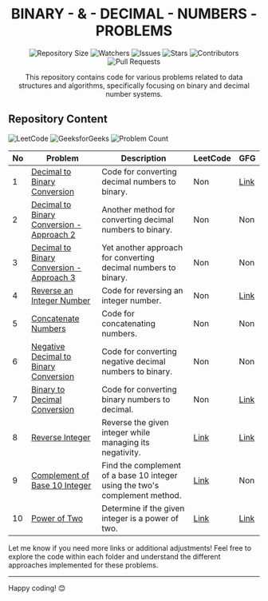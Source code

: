 <h1 align='center'>BINARY - & - DECIMAL - NUMBERS - PROBLEMS</h1>

<p align='center'>
  <img src="https://img.shields.io/github/repo-size/JawadSher/Data-Structures-Algorithms-Based-Problems" alt="Repository Size">
  <img src="https://img.shields.io/github/watchers/JawadSher/Data-Structures-Algorithms-Based-Problems?style=social" alt="Watchers">
  <img src="https://img.shields.io/github/issues/JawadSher/Data-Structures-Algorithms-Based-Problems" alt="Issues">
  <img src="https://img.shields.io/github/stars/JawadSher/Data-Structures-Algorithms-Based-Problems" alt="Stars">
  <img src="https://img.shields.io/github/contributors/JawadSher/Data-Structures-Algorithms-Based-Problems" alt="Contributors">
  <img src="https://img.shields.io/github/issues-pr/JawadSher/Data-Structures-Algorithms-Based-Problems" alt="Pull Requests">
</p>

<p align='center'>This repository contains code for various problems related to data structures and algorithms, specifically focusing on binary and decimal number systems.
</p>

## Repository Content
<p>
<img src="https://img.shields.io/badge/problems%20count-03-orange?logo=leetcode" alt="LeetCode">
<img src="https://img.shields.io/badge/problems%20count-05-darkgreen?logo=geeksforGeeks" alt="GeeksforGeeks">
<img src="https://img.shields.io/badge/total%20problems%20count-10-blue" alt="Problem Count"> 
</p>

| No | Problem | Description | LeetCode | GFG |
|---|---|---|----|----|
| 1 | [Decimal to Binary Conversion](https://github.com/JawadSher/Data-Structures-Algorithms-Based-Problems/tree/main/04%20-%20Binary%20and%20Decimal%20Number%20System%20Based%20Problems/1%20-%20Decimal%20to%20Binary%20Conversion) | Code for converting decimal numbers to binary. | Non | [Link](https://www.geeksforgeeks.org/program-decimal-binary-conversion/) |
| 2 | [Decimal to Binary Conversion - Approach 2](https://github.com/JawadSher/Data-Structures-Algorithms-Based-Problems/tree/main/04%20-%20Binary%20and%20Decimal%20Number%20System%20Based%20Problems/2%20-%20Decimal%20to%20Binary%20Conversion%20-%20Method%202) | Another method for converting decimal numbers to binary. | Non | Non |
| 3 | [Decimal to Binary Conversion - Approach 3](https://github.com/JawadSher/Data-Structures-Algorithms-Based-Problems/tree/main/04%20-%20Binary%20and%20Decimal%20Number%20System%20Based%20Problems/3%20-%20Decimal%20to%20Binary%20Conversion%20-%20Approach%203) | Yet another approach for converting decimal numbers to binary. | Non | Non |
| 4 | [Reverse an Integer Number](https://github.com/JawadSher/Data-Structures-Algorithms-Based-Problems/tree/main/04%20-%20Binary%20and%20Decimal%20Number%20System%20Based%20Problems/4%20-%20Reverse%20an%20Integer%20Number) | Code for reversing an integer number. | Non | [Link](https://www.geeksforgeeks.org/reverse-digits-number/) |
| 5 | [Concatenate Numbers](https://github.com/JawadSher/Data-Structures-Algorithms-Based-Problems/tree/main/04%20-%20Binary%20and%20Decimal%20Number%20System%20Based%20Problems/5%20-%20Concatenate%20Numbers) | Code for concatenating numbers. | Non | Non |
| 6 | [Negative Decimal to Binary Conversion](https://github.com/JawadSher/Data-Structures-Algorithms-Based-Problems/tree/main/04%20-%20Binary%20and%20Decimal%20Number%20System%20Based%20Problems/6%20-%20Negative%20Decimal%20to%20Binary%20Conversion) | Code for converting negative decimal numbers to binary. | Non | Non |
| 7 | [Binary to Decimal Conversion](https://github.com/JawadSher/Data-Structures-Algorithms-Based-Problems/tree/main/04%20-%20Binary%20and%20Decimal%20Number%20System%20Based%20Problems/7%20-%20Binary%20to%20Decimal%20Conversion) | Code for converting binary numbers to decimal. | Non | [Link](https://www.geeksforgeeks.org/program-binary-decimal-conversion/) |
| 8 | [Reverse Integer](https://github.com/JawadSher/DSA-LeetCode-Problems-Repository/tree/main/04%20-%20Binary%20and%20Decimal%20Number%20System%20Based%20Problems/8%20-%20Reverse%20Integer) | Reverse the given integer while managing its negativity. | [Link](https://leetcode.com/problems/reverse-integer/description/) | [Link](https://www.geeksforgeeks.org/reverse-digits-number/) |
| 9 | [Complement of Base 10 Integer](https://github.com/JawadSher/DSA-LeetCode-Problems-Repository/tree/main/04%20-%20Binary%20and%20Decimal%20Number%20System%20Based%20Problems/9%20-%20Complement%20of%20Base%2010%20Integer) | Find the complement of a base 10 integer using the two's complement method. | [Link](https://leetcode.com/problems/complement-of-base-10-integer/description/) | Non |
| 10 | [Power of Two](https://github.com/JawadSher/DSA-LeetCode-Problems-Repository/tree/main/04%20-%20Binary%20and%20Decimal%20Number%20System%20Based%20Problems/10%20-%20Power%20of%20Two) | Determine if the given integer is a power of two. | [Link](https://leetcode.com/problems/power-of-two/description/) | [Link](https://www.geeksforgeeks.org/program-to-find-whether-a-given-number-is-power-of-2/) |

Let me know if you need more links or additional adjustments!
Feel free to explore the code within each folder and understand the different approaches implemented for these problems.

---
Happy coding! 😊
